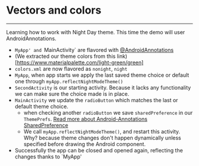 # Vectors and colors
---------------------

Learning how to work with Night Day theme. This time the demo will user AndroidAnnotations.

* `MyApp' and `MainActivity` are flavored with [@AndroidAnnotations](https://github.com/androidannotations/androidannotations/)
* (We extracted our theme colors from this link)[https://www.materialpalette.com/light-green/green]
* `colors.xml` are now flavored as `nonight`, `night` 
*  `MyApp`, when app starts we apply the last saved theme choice or default one through `myApp.reflectNightModeTheme()`
* `SecondActivity` is our starting activity. Because it lacks any functionality we can make sure the choice made is in place.
* `MainActivity` we update the `radioButton` which matches the last or default theme choice.
    * when checking another `radioButton` we save `sharedPreference` in our `ThemePrefs`. [Read more about Android-Annotations SharedPreference](https://github.com/androidannotations/androidannotations/wiki/SharedPreferencesHelpers) 
    * We call `myApp.reflectNightModeTheme()`, and restart this activity. Why? because theme changes don't happen dynamically unless specified before drawing the Android component.
* Successfully the app can be closed and opened again, reflecting the changes thanks to `MyApp'